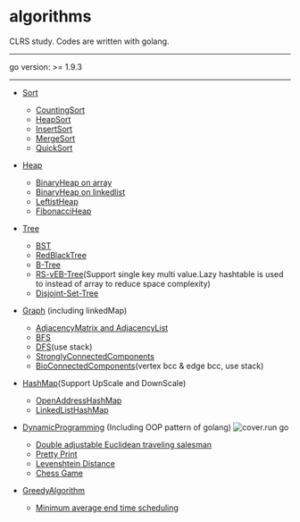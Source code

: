 # algorithms
CLRS study. Codes are written with golang.

----------------

go version: >= 1.9.3

----------------

- [Sort](https://github.com/shady831213/algorithms/tree/master/sort) 
  - [CountingSort](https://github.com/shady831213/algorithms/blob/master/sort/countingSort.go)
  - [HeapSort](https://github.com/shady831213/algorithms/blob/master/sort/heapSort.go)
  - [InsertSort](https://github.com/shady831213/algorithms/blob/master/sort/insertionSort.go)
  - [MergeSort](https://github.com/shady831213/algorithms/blob/master/sort/mergeSort.go)
  - [QuickSort](https://github.com/shady831213/algorithms/blob/master/sort/quickSort.go)
  
- [Heap](https://github.com/shady831213/algorithms/tree/master/heap)
  - [BinaryHeap on array](https://github.com/shady831213/algorithms/tree/master/heap/arrayHeap)
  - [BinaryHeap on linkedlist](https://github.com/shady831213/algorithms/tree/master/heap/linkedHeap)
  - [LeftistHeap](https://github.com/shady831213/algorithms/tree/master/heap/leftistHeap)
  - [FibonacciHeap](https://github.com/shady831213/algorithms/tree/master/heap/fibHeap)
  
- [Tree](https://github.com/shady831213/algorithms/tree/master/tree)
  - [BST](https://github.com/shady831213/algorithms/tree/master/tree/binaryTree/binarySearchTree)
  - [RedBlackTree](https://github.com/shady831213/algorithms/tree/master/tree/binaryTree/rbTree)
  - [B-Tree](https://github.com/shady831213/algorithms/tree/master/tree/bTree)
  - [RS-vEB-Tree](https://github.com/shady831213/algorithms/tree/master/tree/vEBTree)(Support single key multi value.Lazy hashtable is used to instead of array to reduce space complexity)
  - [Disjoint-Set-Tree](https://github.com/shady831213/algorithms/tree/master/tree/disjointSetTree)
  
- [Graph](https://github.com/shady831213/algorithms/tree/master/graph) (including linkedMap)
  - [AdjacencyMatrix and AdjacencyList](https://github.com/shady831213/algorithms/blob/master/graph/graph.go)
  - [BFS](https://github.com/shady831213/algorithms/blob/master/graph/bfs.go)
  - [DFS](https://github.com/shady831213/algorithms/blob/master/graph/dfs.go)(use stack)
  - [StronglyConnectedComponents](https://github.com/shady831213/algorithms/blob/master/graph/stronglyConnectedComp.go)
  - [BioConnectedComponents](https://github.com/shady831213/algorithms/blob/master/graph/bioConnectedComp.go)(vertex bcc & edge bcc, use stack)  
  
- [HashMap](https://github.com/shady831213/algorithms/tree/master/hashMap)(Support UpScale and DownScale)
  - [OpenAddressHashMap](https://github.com/shady831213/algorithms/tree/master/hashMap/openHashMap)
  - [LinkedListHashMap](https://github.com/shady831213/algorithms/tree/master/hashMap/chainedHashMap)
  
- [DynamicProgramming](https://github.com/shady831213/algorithms/tree/master/dp) (Including OOP pattern of golang)
![cover.run go](https://cover.run/go/github.com/shady831213/algorithms/dp.svg?tag=golang-1.10)
  - [Double adjustable Euclidean traveling salesman](https://github.com/shady831213/algorithms/blob/master/dp/bitonicTSP.go)
  - [Pretty Print](https://github.com/shady831213/algorithms/blob/master/dp/prettyPrint.go)
  - [Levenshtein Distance](https://github.com/shady831213/algorithms/blob/master/dp/levenshteinDistance.go)
  - [Chess Game](https://github.com/shady831213/algorithms/blob/master/dp/chessGame.go)
  
- [GreedyAlgorithm](https://github.com/shady831213/algorithms/tree/master/greedy)
  - [Minimum average end time scheduling](https://github.com/shady831213/algorithms/blob/master/greedy/minAvgCompletedTimeSch.go)
